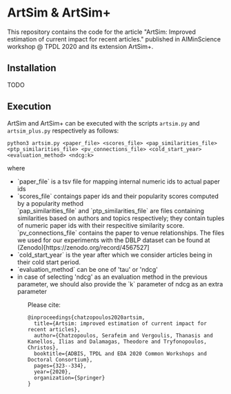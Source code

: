# ArtSim & ArtSim+

This repository contains the code for the article "ArtSim: Improved estimation of current impact for recent articles." published in AIMinScience workshop @ TPDL 2020 and its extension ArtSim+.



## Installation
TODO

## Execution

ArtSim and ArtSim+ can be executed with the scripts `artsim.py` and `artsim_plus.py` respectively as follows:

```
python3 artsim.py <paper_file> <scores_file> <pap_similarities_file> <ptp_similarities_file> <pv_connections_file> <cold_start_year> <evaluation_method> <ndcg:k>
```

where 
<ul>
  <li> `paper_file` is a tsv file for mapping internal numeric ids to actual paper ids</li>
  <li> `scores_file` contaings paper ids and their popularity scores computed by a popularity method</li
  <li> `pap_similarities_file` and `ptp_similarities_file` are files containing similarities based on authors and topics respectively; they contain tuples of numeric paper ids with their respecitive similarity score. `pv_connections_file` contains the paper to venue relationships. The files we used for our experiments with the DBLP dataset can be found at (Zenodo)[https://zenodo.org/record/4567527]</li>
  <li> `cold_start_year` is the year after which we consider articles being in their cold start period.</li>
  <li> `evaluation_method` can be one of 'tau' or 'ndcg'</li>
  <li> in case of selecting 'ndcg' as an evaluation method in the previous parameter, we should also provide the `k` parameter of ndcg as an extra parameter</li>
<ul>



Please cite:

```
@inproceedings{chatzopoulos2020artsim,
  title={Artsim: improved estimation of current impact for recent articles},
  author={Chatzopoulos, Serafeim and Vergoulis, Thanasis and Kanellos, Ilias and Dalamagas, Theodore and Tryfonopoulos, Christos},
  booktitle={ADBIS, TPDL and EDA 2020 Common Workshops and Doctoral Consortium},
  pages={323--334},
  year={2020},
  organization={Springer}
}
```
